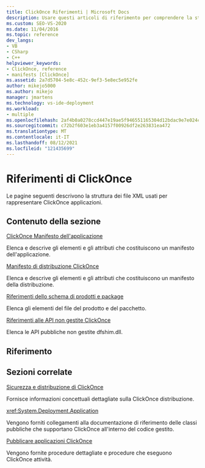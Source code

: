 ```yaml
---
title: ClickOnce Riferimenti | Microsoft Docs
description: Usare questi articoli di riferimento per comprendere la struttura dei file XML usati per rappresentare ClickOnce applicazioni.
ms.custom: SEO-VS-2020
ms.date: 11/04/2016
ms.topic: reference
dev_langs:
- VB
- CSharp
- C++
helpviewer_keywords:
- ClickOnce, reference
- manifests [ClickOnce]
ms.assetid: 2a7d5704-5e8c-452c-9ef3-5e8ec5e952fe
author: mikejo5000
ms.author: mikejo
manager: jmartens
ms.technology: vs-ide-deployment
ms.workload:
- multiple
ms.openlocfilehash: 2af4b0a0278ccd447e19ae5f946551165304d12bdac9e7e024c6a7e92329c532
ms.sourcegitcommit: c72b2f603e1eb3a4157f00926df2e263831ea472
ms.translationtype: MT
ms.contentlocale: it-IT
ms.lasthandoff: 08/12/2021
ms.locfileid: "121435699"
---
```

# <a name="clickonce-reference"></a>Riferimenti di ClickOnce
Le pagine seguenti descrivono la struttura dei file XML usati per rappresentare ClickOnce applicazioni.

## <a name="in-this-section"></a>Contenuto della sezione
 [ClickOnce Manifesto dell'applicazione](../deployment/clickonce-application-manifest.md)

 Elenca e descrive gli elementi e gli attributi che costituiscono un manifesto dell'applicazione.

 [Manifesto di distribuzione ClickOnce](../deployment/clickonce-deployment-manifest.md)

 Elenca e descrive gli elementi e gli attributi che costituiscono un manifesto della distribuzione.

 [Riferimenti dello schema di prodotti e package](../deployment/product-and-package-schema-reference.md)

 Elenca gli elementi del file del prodotto e del pacchetto.

 [Riferimenti alle API non gestite ClickOnce](../deployment/clickonce-unmanaged-api-reference.md)

 Elenca le API pubbliche non gestite dfshim.dll.

## <a name="reference"></a>Riferimento

## <a name="related-sections"></a>Sezioni correlate
 [Sicurezza e distribuzione di ClickOnce](../deployment/clickonce-security-and-deployment.md)

 Fornisce informazioni concettuali dettagliate sulla ClickOnce distribuzione.

<xref:System.Deployment.Application>

 Vengono forniti collegamenti alla documentazione di riferimento delle classi pubbliche che supportano ClickOnce all'interno del codice gestito.

 [Pubblicare applicazioni ClickOnce](../deployment/publishing-clickonce-applications.md)

 Vengono fornite procedure dettagliate e procedure che eseguono ClickOnce attività.